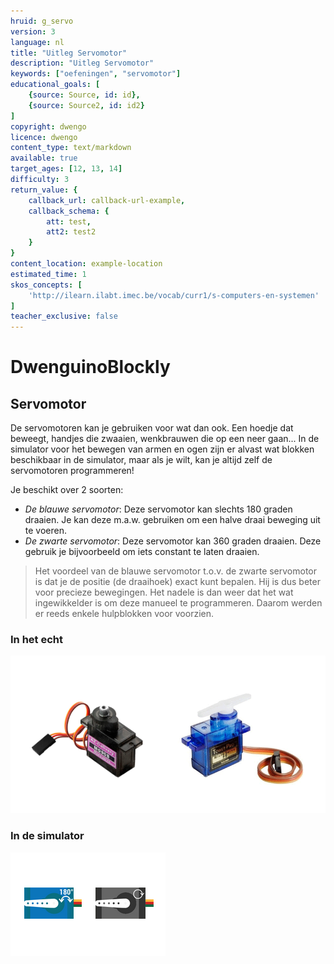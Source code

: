 ```yaml
---
hruid: g_servo
version: 3
language: nl
title: "Uitleg Servomotor"
description: "Uitleg Servomotor"
keywords: ["oefeningen", "servomotor"]
educational_goals: [
    {source: Source, id: id}, 
    {source: Source2, id: id2}
]
copyright: dwengo
licence: dwengo
content_type: text/markdown
available: true
target_ages: [12, 13, 14]
difficulty: 3
return_value: {
    callback_url: callback-url-example,
    callback_schema: {
        att: test,
        att2: test2
    }
}
content_location: example-location
estimated_time: 1
skos_concepts: [
    'http://ilearn.ilabt.imec.be/vocab/curr1/s-computers-en-systemen'
]
teacher_exclusive: false
---
```

# DwenguinoBlockly
## Servomotor

De servomotoren kan je gebruiken voor wat dan ook. Een hoedje dat beweegt, handjes die zwaaien, wenkbrauwen die op een neer gaan... In de simulator voor het bewegen van armen en ogen zijn er alvast wat blokken beschikbaar in de simulator, maar als je wilt, kan je altijd zelf de servomotoren programmeren! 

Je beschikt over 2 soorten: 

- *De blauwe servomotor*: Deze servomotor kan slechts 180 graden draaien. Je kan deze m.a.w. gebruiken om een halve draai beweging uit te voeren.
- *De zwarte servomotor*: Deze servomotor kan 360 graden draaien. Deze gebruik je bijvoorbeeld om iets constant te laten draaien. 

> Het voordeel van de blauwe servomotor t.o.v. de zwarte servomotor is dat je de positie (de draaihoek) exact kunt bepalen. Hij is dus beter voor precieze bewegingen. Het nadele is dan weer dat het wat ingewikkelder is om deze manueel te programmeren. Daarom werden er reeds enkele hulpblokken voor voorzien. 

### In het echt

![](embed/servos.png "Servomotor kit")  

### In de simulator

![](embed/servos_simulator.png "Servomotor simulator")
